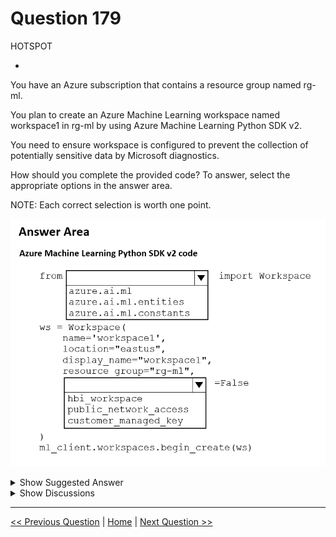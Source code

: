 # Question 179

HOTSPOT

-

You have an Azure subscription that contains a resource group named rg-ml.

You plan to create an Azure Machine Learning workspace named workspace1 in rg-ml by using Azure Machine Learning Python SDK v2.

You need to ensure workspace is configured to prevent the collection of potentially sensitive data by Microsoft diagnostics.

How should you complete the provided code? To answer, select the appropriate options in the answer area.

NOTE: Each correct selection is worth one point.

![Question Image](../images/q179_q_image592.png)

<details>
  <summary>Show Suggested Answer</summary>

<img src="../images/q179_ans_0_image593.png" alt="Answer Image"><br>

</details>

<details>
  <summary>Show Discussions</summary>

<blockquote><p><strong>b805b03</strong> <code>(Wed 18 Jun 2025 10:00)</code> - <em>Upvotes: 1</em></p><p>Shouldn&#x27;t it be &quot;hbi_workspace = True&quot; ?</p></blockquote>

</details>

---

[<< Previous Question](question_178.md) | [Home](../index.md) | [Next Question >>](question_180.md)
